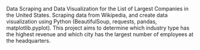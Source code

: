 Data Scraping and Data Visualization for the List of Largest Companies in the United States.
Scraping data from Wikipedia, and create data visualization using Python (BeautifulSoup, requests, pandas, matplotlib.pyplot). 
This project aims to determine which industry type has the highest revenue and which city has the largest number of employees at the headquarters.
